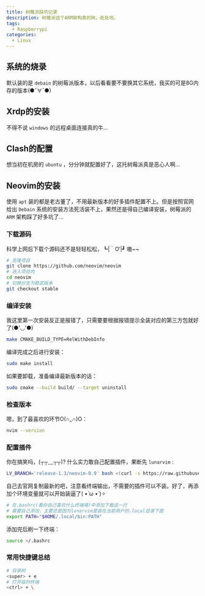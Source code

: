 ```yaml
---
title: 树莓派踩坑记录
description: 树莓派这个ARM架构真的狗，处处坑。
tags:
  + Raspberrypi
categories:
  + Linux
---
```


## 系统的烧录

默认装的是 `debain` 的树莓派版本，以后看看要不要换其它系统，我买的可是8G内存的版本(●ˇ∀ˇ●)

## Xrdp的安装

不得不说 `windows` 的远程桌面连接真的牛...

## Clash的配置

想当初在机房的 `ubuntu` ，分分钟就配置好了，这托树莓派真是恶心人啊...

## Neovim的安装

使用 `apt` 装的都是老古董了，不用最新版本的好多插件配置不上。但是按照官网给出 `Debain` 系统的安装方法死活装不上，果然还是得自己编译安装，树莓派的 `ARM` 架构踩了好多坑了...

### 下载源码

科学上网后下载个源码还不是轻轻松松，┗|｀O′|┛ 嗷~~

```bash
# 克隆项目
git clone https://github.com/neovim/neovim
# 进入项目内
cd neovim
# 切换分支为稳定版本
git checkout stable
```

### 编译安装

我这里第一次安装反正是报错了，只需要要根据报错提示全装对应的第三方包就好了(●'◡'●)

```bash
make CMAKE_BUILD_TYPE=RelWithDebInfo
```

编译完成之后进行安装：

```bash
sudo make install
```

如果要卸载，准备编译最新版本的话：

```bash
sudo cmake --build build/ --target uninstall
```

### 检查版本

嗯，到了最喜欢的环节O(∩_∩)O：

```bash
nvim --version
```

### 配置插件

你在搞笑吗，(┬┬﹏┬┬)? 什么实力敢自己配置插件，果断先 `lunarvim` :

```bash
LV_BRANCH='release-1.3/neovim-0.9' bash <(curl -s https://raw.githubusercontent.com/LunarVim/LunarVim/release-1.3/neovim-0.9/utils/installer/install.sh)
```

自己去官网复制最新的吧，注意看终端输出，不需要的插件可以不装。好了，再添加个环境变量就可以开始装逼了( •̀ ω •́ )✧

```bash
# 在.bashrc(看你自己喜欢什么终端咯)中添加下面这一行
# 需要自己添加，主要还是因为lunarvim是装在当前用户的.local目录下面
export PATH="$HOME/.local/bin:PATH"
```

添加完后刷一下终端：

```bash
source ~/.bashrc
```

### 常用快捷键总结

```bash
# 目录树
<super> + e
# 打开临时终端
<ctrl> + \
```
